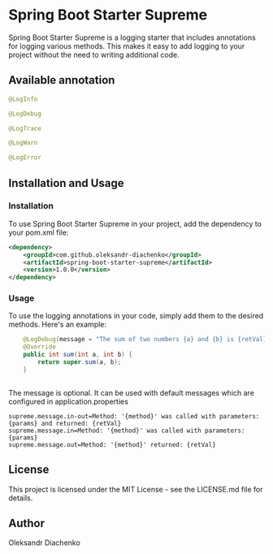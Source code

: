 # **Spring Boot Starter Supreme**

Spring Boot Starter Supreme is a logging starter that includes annotations for logging various methods.
This makes it easy to add logging to your project without the need to writing additional code.

## **Available annotation**

```java
@LogInfo

@LogDebug

@LogTrace

@LogWarn

@LogError
```

## **Installation and Usage**

### **Installation**

To use Spring Boot Starter Supreme in your project, add the dependency to your pom.xml file:

```xml
<dependency>
    <groupId>com.github.oleksandr-diachenko</groupId>
    <artifactId>spring-boot-starter-supreme</artifactId>
    <version>1.0.0</version>
</dependency>
```

### **Usage**

To use the logging annotations in your code, simply add them to the desired methods. Here's an example:

```java
    @LogDebug(message = "The sum of two numbers {a} and {b} is {retVal}")
    @Override
    public int sum(int a, int b) {
        return super.sum(a, b);
    }
    
```

The message is optional. It can be used with default messages which are configured in application.properties
```properties
supreme.message.in-out=Method: '{method}' was called with parameters: {params} and returned: {retVal}
supreme.message.in=Method: '{method}' was called with parameters: {params}
supreme.message.out=Method: '{method}' returned: {retVal}
```

## **License**

This project is licensed under the MIT License - see the LICENSE.md file for details.

## **Author**

Oleksandr Diachenko